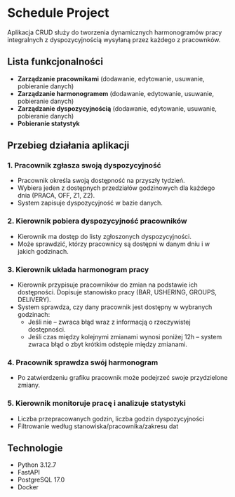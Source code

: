 # Schedule Project

Aplikacja CRUD służy do tworzenia dynamicznych harmonogramów pracy integralnych z dyspozycyjnością wysyłaną przez każdego z pracownków.



## Lista funkcjonalności

- **Zarządzanie pracownikami** (dodawanie, edytowanie, usuwanie, pobieranie danych)
- **Zarządzanie harmonogramem** (dodawanie, edytowanie, usuwanie, pobieranie danych)
- **Zarządzanie dyspozycyjnością** (dodawanie, edytowanie, usuwanie, pobieranie danych)
- **Pobieranie statystyk**



## Przebieg działania aplikacji

### 1. Pracownik zgłasza swoją dyspozycyjność
- Pracownik określa swoją dostępność na przyszły tydzień.
- Wybiera jeden z dostępnych przedziałów godzinowych dla każdego dnia (PRACA, OFF, Z1, Z2).
- System zapisuje dyspozycyjność w bazie danych.

### 2. Kierownik pobiera dyspozycyjność pracowników
- Kierownik ma dostęp do listy zgłoszonych dyspozycyjności.
- Może sprawdzić, którzy pracownicy są dostępni w danym dniu i w jakich godzinach.

### 3. Kierownik układa harmonogram pracy
- Kierownik przypisuje pracowników do zmian na podstawie ich dostępności. Dopisuje stanowisko pracy (BAR, USHERING, GROUPS, DELIVERY).
- System sprawdza, czy dany pracownik jest dostępny w wybranych godzinach:
    - Jeśli nie – zwraca błąd wraz z informacją o rzeczywistej dostępności.
    - Jeśli czas między kolejnymi zmianami wynosi poniżej 12h – system zwraca błąd o zbyt krótkim odstępie między zmianami.

### 4. Pracownik sprawdza swój harmonogram
- Po zatwierdzeniu grafiku pracownik może podejrzeć swoje przydzielone zmiany.

### 5. Kierownik monitoruje pracę i analizuje statystyki
- Liczba przepracowanych godzin, liczba godzin dyspozycyjności
- Filtrowanie według stanowiska/pracownika/zakresu dat



## Technologie

- Python 3.12.7 
- FastAPI
- PostgreSQL 17.0  
- Docker
